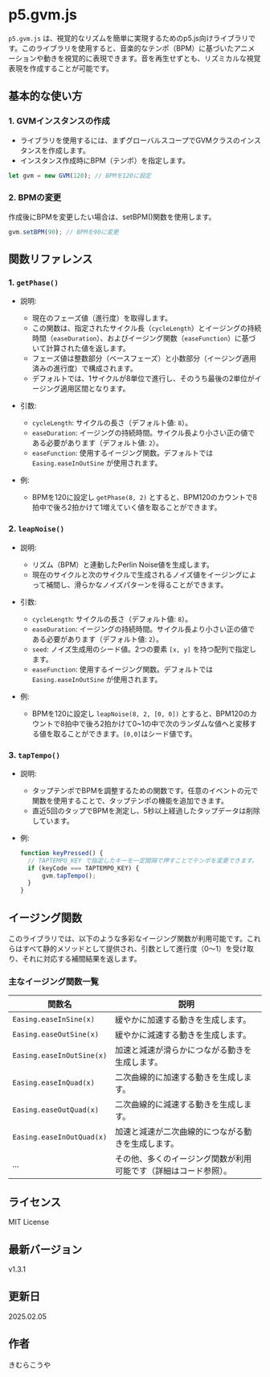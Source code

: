 # p5.gvm.js

`p5.gvm.js` は、視覚的なリズムを簡単に実現するためのp5.js向けライブラリです。このライブラリを使用すると、音楽的なテンポ（BPM）に基づいたアニメーションや動きを視覚的に表現できます。音を再生せずとも、リズミカルな視覚表現を作成することが可能です。

## 基本的な使い方

### 1. GVMインスタンスの作成

- ライブラリを使用するには、まずグローバルスコープでGVMクラスのインスタンスを作成します。
- インスタンス作成時にBPM（テンポ）を指定します。

```javaScript
let gvm = new GVM(120); // BPMを120に設定
```

### 2. BPMの変更

作成後にBPMを変更したい場合は、setBPM()関数を使用します。

```javaScript
gvm.setBPM(90); // BPMを90に変更
```

## 関数リファレンス

### 1. `getPhase()`
- 説明:
  - 現在のフェーズ値（進行度）を取得します。
  - この関数は、指定されたサイクル長（`cycleLength`）とイージングの持続時間（`easeDuration`）、およびイージング関数（`easeFunction`）に基づいて計算された値を返します。
  - フェーズ値は整数部分（ベースフェーズ）と小数部分（イージング適用済みの進行度）で構成されます。
  - デフォルトでは、1サイクルが8単位で進行し、そのうち最後の2単位がイージング適用区間となります。

- 引数:
  - `cycleLength`: サイクルの長さ（デフォルト値: `8`）。
  - `easeDuration`: イージングの持続時間。サイクル長より小さい正の値である必要があります（デフォルト値: `2`）。
  - `easeFunction`: 使用するイージング関数。デフォルトでは `Easing.easeInOutSine` が使用されます。
 
- 例:
  -  BPMを120に設定し `getPhase(8, 2)` とすると、BPM120のカウントで8拍中で後ろ2拍かけて1増えていく値を取ることができます。

### 2. `leapNoise()`
- 説明:
  - リズム（BPM）と連動したPerlin Noise値を生成します。
  - 現在のサイクルと次のサイクルで生成されるノイズ値をイージングによって補間し、滑らかなノイズパターンを得ることができます。
  
- 引数:
  - `cycleLength`: サイクルの長さ（デフォルト値: `8`）。
  - `easeDuration`: イージングの持続時間。サイクル長より小さい正の値である必要があります（デフォルト値: `2`）。
  - `seed`: ノイズ生成用のシード値。2つの要素 `[x, y]` を持つ配列で指定します。
  - `easeFunction`: 使用するイージング関数。デフォルトでは `Easing.easeInOutSine` が使用されます。
 
- 例:
  -  BPMを120に設定し `leapNoise(8, 2, [0, 0])` とすると、BPM120のカウントで8拍中で後ろ2拍かけて0~1の中で次のランダムな値へと変移する値を取ることができます。`[0,0]`はシード値です。

### 3. `tapTempo()`

- 説明:
  - タップテンポでBPMを調整するための関数です。任意のイベントの元で関数を使用することで、タップテンポの機能を追加できます。
  - 直近5回のタップでBPMを測定し、5秒以上経過したタップデータは削除しています。

- 例:
  ```javaScript
  function keyPressed() {
    // TAPTEMPO_KEY で指定したキーを一定間隔で押すことでテンポを変更できます。
    if (keyCode === TAPTEMPO_KEY) {
        gvm.tapTempo();
    }
  }
  ```

## イージング関数

このライブラリでは、以下のような多彩なイージング関数が利用可能です。これらはすべて静的メソッドとして提供され、引数として進行度（0〜1）を受け取り、それに対応する補間結果を返します。

### 主なイージング関数一覧

| 関数名                   | 説明                                                                 |
|--------------------------|----------------------------------------------------------------------|
| `Easing.easeInSine(x)`   | 緩やかに加速する動きを生成します。                                     |
| `Easing.easeOutSine(x)`  | 緩やかに減速する動きを生成します。                                     |
| `Easing.easeInOutSine(x)`| 加速と減速が滑らかにつながる動きを生成します。                         |
| `Easing.easeInQuad(x)`   | 二次曲線的に加速する動きを生成します。                                 |
| `Easing.easeOutQuad(x)`  | 二次曲線的に減速する動きを生成します。                                 |
| `Easing.easeInOutQuad(x)`| 加速と減速が二次曲線的につながる動きを生成します。                     |
| ...                      | その他、多くのイージング関数が利用可能です（詳細はコード参照）。           |

## ライセンス

MIT License

## 最新バージョン

v1.3.1

## 更新日

2025.02.05

## 作者
きむらこうや
